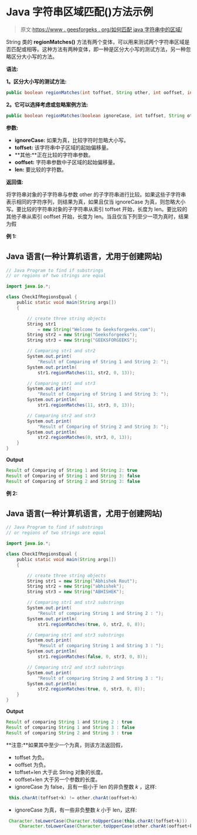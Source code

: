 # Java 字符串区域匹配()方法示例

> 原文:[https://www . geesforgeks . org/如何匹配 java 字符串中的区域/](https://www.geeksforgeeks.org/how-to-match-regions-in-strings-in-java/)

String 类的 **regionMatches()** 方法有两个变体，可以用来测试两个字符串区域是否匹配或相等。这种方法有两种变体，即一种是区分大小写的测试方法，另一种忽略区分大小写的方法。

**语法:**

**1。区分大小写的测试方法:**

```java
public boolean regionMatches(int toffset, String other, int ooffset, int len)
```

**2。它可以选择考虑或忽略案例方法:**

```java
public boolean regionMatches(boolean ignoreCase, int toffset, String other, int ooffset, int len)
```

**参数:**

*   **ignoreCase:** 如果为真，比较字符时忽略大小写。
*   **toffset:** 该字符串中子区域的起始偏移量。
*   **其他:**正在比较的字符串参数。
*   **ooffset:** 字符串参数中子区域的起始偏移量。
*   **len:** 要比较的字符数。

**返回值:**

将字符串对象的子字符串与参数 other 的子字符串进行比较。如果这些子字符串表示相同的字符序列，则结果为真，如果且仅当 ignoreCase 为真，则忽略大小写。要比较的字符串对象的子字符串从索引 toffset 开始，长度为 len。要比较的其他子串从索引 ooffset 开始，长度为 len。当且仅当下列至少一项为真时，结果为假

**例 1:**

## Java 语言(一种计算机语言，尤用于创建网站)

```java
// Java Program to find if substrings
// or regions of two strings are equal

import java.io.*;

class CheckIfRegionsEqual {
    public static void main(String args[])
    {

        // create three string objects
        String str1
            = new String("Welcome to Geeksforgeeks.com");
        String str2 = new String("Geeksforgeeks");
        String str3 = new String("GEEKSFORGEEKS");

        // Comparing str1 and str2
        System.out.print(
            "Result of Comparing of String 1 and String 2: ");
        System.out.println(
            str1.regionMatches(11, str2, 0, 13));

        // Comparing str1 and str3
        System.out.print(
            "Result of Comparing of String 1 and String 3: ");
        System.out.println(
            str1.regionMatches(11, str3, 0, 13));

        // Comparing str2 and str3
        System.out.print(
            "Result of Comparing of String 2 and String 3: ");
        System.out.println(
            str2.regionMatches(0, str3, 0, 13));
    }
}
```

**Output**

```java
Result of Comparing of String 1 and String 2: true
Result of Comparing of String 1 and String 3: false
Result of Comparing of String 2 and String 3: false
```

**例 2:**

## Java 语言(一种计算机语言，尤用于创建网站)

```java
// Java Program to find if substrings
// or regions of two strings are equal

import java.io.*;

class CheckIfRegionsEqual {
    public static void main(String args[])
    {

        // create three string objects
        String str1 = new String("Abhishek Rout");
        String str2 = new String("abhishek");
        String str3 = new String("ABHISHEK");

        // Comparing str1 and str2 substrings
        System.out.print(
            "Result of comparing String 1 and String 2 : ");
        System.out.println(
            str1.regionMatches(true, 0, str2, 0, 8));

        // Comparing str1 and str3 substrings
        System.out.print(
            "Result of comparing String 1 and String 3 : ");
        System.out.println(
            str1.regionMatches(false, 0, str3, 0, 8));

        // Comparing str2 and str3 substrings
        System.out.print(
            "Result of comparing String 2 and String 3 : ");
        System.out.println(
            str2.regionMatches(true, 0, str3, 0, 8));
    }
}
```

**Output**

```java
Result of comparing String 1 and String 2 : true
Result of comparing String 1 and String 3 : false
Result of comparing String 2 and String 3 : true
```

**注意:**如果其中至少一个为真，则该方法返回假，

*   toffset 为负。
*   ooffset 为负。
*   toffset+len 大于此 String 对象的长度。
*   ooffset+len 大于另一个参数的长度。
*   ignoreCase 为 false，且有一些小于 len 的非负整数 *k* ，这样:

```java
 this.charAt(toffset+k) != other.charAt(ooffset+k)
```

*   ignoreCase 为真，有一些非负整数 *k* 小于 len，这样:

```java
 Character.toLowerCase(Character.toUpperCase(this.charAt(toffset+k))) != 
     Character.toLowerCase(Character.toUpperCase(other.charAt(ooffset+k)))
```